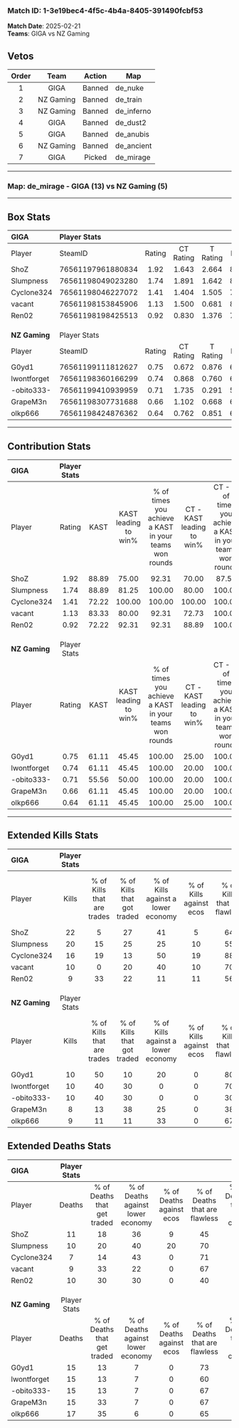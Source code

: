 ### Match ID: 1-3e19bec4-4f5c-4b4a-8405-391490fcbf53  
**Match Date**: 2025-02-21  
**Teams**: GIGA vs NZ Gaming  

## Vetos  

| Order | Team | Action | Map |
| :---: | :--: | :----: | --- |
| 1 | GIGA | Banned | de_nuke |
| 2 | NZ Gaming | Banned | de_train |
| 3 | NZ Gaming | Banned | de_inferno |
| 4 | GIGA | Banned | de_dust2 |
| 5 | GIGA | Banned | de_anubis |
| 6 | NZ Gaming | Banned | de_ancient |
| 7 | GIGA | Picked | de_mirage |

---  

### **Map**: de_mirage - GIGA (13) vs NZ Gaming (5)  
---  

## Box Stats  

| **GIGA**      | Player Stats      |        |           |          |       |       |       |         |        |      |     |
| :- | :- | :-: | :-: | :-: | :-: | :-: | :-: | :-: | :-: | :-: | :-: |
| Player        | SteamID           | Rating | CT Rating | T Rating | KAST  |  ADR  | Kills | Assists | Deaths | K/D  | HS% |
| ShoZ          | 76561197961880834 |  1.92  |   1.643   |  2.664   | 88.89 | 136.1 |  22   |    8    |   11   | 2.00 | 72  |
| Slumpness     | 76561198049023280 |  1.74  |   1.891   |  1.642   | 88.89 | 107.9 |  20   |    4    |   10   | 2.00 | 30  |
| Cyclone324    | 76561198046227072 |  1.41  |   1.404   |  1.505   | 72.22 | 77.3  |  16   |    2    |   7    | 2.29 | 50  |
| vacant        | 76561198153845906 |  1.13  |   1.500   |  0.681   | 83.33 | 65.6  |  10   |    7    |   9    | 1.11 | 60  |
| Ren02         | 76561198198425513 |  0.92  |   0.830   |  1.376   | 72.22 | 55.0  |   9   |    4    |   10   | 0.90 | 77  |
|               |                   |        |           |          |       |       |       |         |        |      |     |
|               |                   |        |           |          |       |       |       |         |        |      |     |
|               |                   |        |           |          |       |       |       |         |        |      |     |
| **NZ Gaming** | Player Stats      |        |           |          |       |       |       |         |        |      |     |
| Player        | SteamID           | Rating | CT Rating | T Rating | KAST  |  ADR  | Kills | Assists | Deaths | K/D  | HS% |
| G0yd1         | 76561199111812627 |  0.75  |   0.672   |  0.876   | 61.11 | 57.1  |  10   |    4    |   15   | 0.67 | 40  |
| lwontforget   | 76561198360166299 |  0.74  |   0.868   |  0.760   | 61.11 | 56.9  |  10   |    2    |   15   | 0.67 | 90  |
| -obito333-    | 76561199410939959 |  0.71  |   1.735   |  0.291   | 55.56 | 61.8  |  10   |    2    |   15   | 0.67 | 70  |
| GrapeM3n      | 76561198307731688 |  0.66  |   1.102   |  0.668   | 61.11 | 58.6  |   8   |    5    |   15   | 0.53 | 75  |
| olkp666       | 76561198424876362 |  0.64  |   0.762   |  0.851   | 61.11 | 56.5  |   9   |    4    |   17   | 0.53 | 33  |
---  

## Contribution Stats  

| **GIGA**      | Player Stats |       |                      |                                                        |                           |                                                             |                          |                                                            |
| :- | :-: | :-: | :-: | :-: | :-: | :-: | :-: | :-: |
| Player        |    Rating    | KAST  | KAST leading to win% | % of times you achieve a KAST in your teams won rounds | CT - KAST leading to win% | CT - % of times you achieve a KAST in your teams won rounds | T - KAST leading to win% | T - % of times you achieve a KAST in your teams won rounds |
| ShoZ          |     1.92     | 88.89 |        75.00         |                         92.31                          |           70.00           |                            87.50                            |          83.33           |                           100.00                           |
| Slumpness     |     1.74     | 88.89 |        81.25         |                         100.00                         |           80.00           |                           100.00                            |          83.33           |                           100.00                           |
| Cyclone324    |     1.41     | 72.22 |        100.00        |                         100.00                         |          100.00           |                           100.00                            |          100.00          |                           100.00                           |
| vacant        |     1.13     | 83.33 |        80.00         |                         92.31                          |           72.73           |                           100.00                            |          100.00          |                           80.00                            |
| Ren02         |     0.92     | 72.22 |        92.31         |                         92.31                          |           88.89           |                           100.00                            |          100.00          |                           80.00                            |
|               |              |       |                      |                                                        |                           |                                                             |                          |                                                            |
|               |              |       |                      |                                                        |                           |                                                             |                          |                                                            |
|               |              |       |                      |                                                        |                           |                                                             |                          |                                                            |
| **NZ Gaming** | Player Stats |       |                      |                                                        |                           |                                                             |                          |                                                            |
| Player        |    Rating    | KAST  | KAST leading to win% | % of times you achieve a KAST in your teams won rounds | CT - KAST leading to win% | CT - % of times you achieve a KAST in your teams won rounds | T - KAST leading to win% | T - % of times you achieve a KAST in your teams won rounds |
| G0yd1         |     0.75     | 61.11 |        45.45         |                         100.00                         |           25.00           |                           100.00                            |          57.14           |                           100.00                           |
| lwontforget   |     0.74     | 61.11 |        45.45         |                         100.00                         |           20.00           |                           100.00                            |          66.67           |                           100.00                           |
| -obito333-    |     0.71     | 55.56 |        50.00         |                         100.00                         |           20.00           |                           100.00                            |          80.00           |                           100.00                           |
| GrapeM3n      |     0.66     | 61.11 |        45.45         |                         100.00                         |           20.00           |                           100.00                            |          66.67           |                           100.00                           |
| olkp666       |     0.64     | 61.11 |        45.45         |                         100.00                         |           25.00           |                           100.00                            |          57.14           |                           100.00                           |
---  

## Extended Kills Stats  

| **GIGA**      | Player Stats |                            |                            |                                    |                         |                              |                                 |                                       |                    |           |
| :- | :-: | :-: | :-: | :-: | :-: | :-: | :-: | :-: | :-: | :-: |
| Player        |    Kills     | % of Kills that are trades | % of Kills that got traded | % of Kills against a lower economy | % of Kills against ecos | % of Kills that are flawless | % of Kills that are close duels | % of Kills that are assisted by flash | Pistol Round Kills | AWP Kills |
| ShoZ          |      22      |             5              |             27             |                 41                 |            5            |              64              |                0                |                   0                   |         2          |     0     |
| Slumpness     |      20      |             15             |             25             |                 25                 |           10            |              55              |                0                |                  10                   |         1          |     8     |
| Cyclone324    |      16      |             19             |             13             |                 50                 |           19            |              88              |                0                |                   6                   |         2          |     0     |
| vacant        |      10      |             0              |             20             |                 40                 |           10            |              70              |                0                |                   0                   |         1          |     0     |
| Ren02         |      9       |             33             |             22             |                 11                 |           11            |              56              |                0                |                   0                   |         4          |     0     |
|               |              |                            |                            |                                    |                         |                              |                                 |                                       |                    |           |
|               |              |                            |                            |                                    |                         |                              |                                 |                                       |                    |           |
|               |              |                            |                            |                                    |                         |                              |                                 |                                       |                    |           |
| **NZ Gaming** | Player Stats |                            |                            |                                    |                         |                              |                                 |                                       |                    |           |
| Player        |    Kills     | % of Kills that are trades | % of Kills that got traded | % of Kills against a lower economy | % of Kills against ecos | % of Kills that are flawless | % of Kills that are close duels | % of Kills that are assisted by flash | Pistol Round Kills | AWP Kills |
| G0yd1         |      10      |             50             |             10             |                 20                 |            0            |              80              |               20                |                   0                   |         0          |     0     |
| lwontforget   |      10      |             40             |             30             |                 0                  |            0            |              70              |                0                |                   0                   |         1          |     0     |
| -obito333-    |      10      |             40             |             30             |                 0                  |            0            |              30              |                0                |                   0                   |         2          |     0     |
| GrapeM3n      |      8       |             13             |             38             |                 25                 |            0            |              38              |               25                |                   0                   |         1          |     0     |
| olkp666       |      9       |             11             |             11             |                 33                 |            0            |              67              |               11                |                   0                   |         0          |     1     |
## Extended Deaths Stats  

| **GIGA**      | Player Stats |                             |                                   |                          |                               |                            |                           |               |
| :- | :-: | :-: | :-: | :-: | :-: | :-: | :-: | :-: |
| Player        |    Deaths    | % of Deaths that get traded | % of Deaths against lower economy | % of Deaths against ecos | % of Deaths that are flawless | % of Deaths that are close | % of Deaths while blinded | Deaths to AWP |
| ShoZ          |      11      |             18              |                36                 |            9             |              45               |             27             |             0             |       0       |
| Slumpness     |      10      |             20              |                40                 |            20            |              70               |             10             |             0             |       0       |
| Cyclone324    |      7       |             14              |                43                 |            0             |              71               |             0              |             0             |       0       |
| vacant        |      9       |             33              |                22                 |            0             |              67               |             11             |             0             |       1       |
| Ren02         |      10      |             30              |                30                 |            0             |              40               |             0              |             0             |       0       |
|               |              |                             |                                   |                          |                               |                            |                           |               |
|               |              |                             |                                   |                          |                               |                            |                           |               |
|               |              |                             |                                   |                          |                               |                            |                           |               |
| **NZ Gaming** | Player Stats |                             |                                   |                          |                               |                            |                           |               |
| Player        |    Deaths    | % of Deaths that get traded | % of Deaths against lower economy | % of Deaths against ecos | % of Deaths that are flawless | % of Deaths that are close | % of Deaths while blinded | Deaths to AWP |
| G0yd1         |      15      |             13              |                 7                 |            0             |              73               |             0              |             7             |       2       |
| lwontforget   |      15      |             13              |                 7                 |            0             |              60               |             0              |             0             |       1       |
| -obito333-    |      15      |             13              |                 7                 |            0             |              67               |             0              |             0             |       2       |
| GrapeM3n      |      15      |             33              |                 7                 |            0             |              67               |             0              |             7             |       2       |
| olkp666       |      17      |             35              |                 6                 |            0             |              65               |             0              |             6             |       1       |
